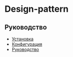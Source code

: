 Design-pattern
===

## Руководство

* [Установка](install.md)
* [Конфигурация](config.md)
* [Руководство](guide.md)
